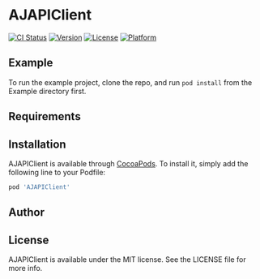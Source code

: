 # AJAPIClient

[![CI Status](https://img.shields.io/travis/anilabsinc-ajay/AJAPIClient.svg?style=flat)](https://travis-ci.org/anilabsinc-ajay/AJAPIClient)
[![Version](https://img.shields.io/cocoapods/v/AJAPIClient.svg?style=flat)](https://cocoapods.org/pods/AJAPIClient)
[![License](https://img.shields.io/cocoapods/l/AJAPIClient.svg?style=flat)](https://cocoapods.org/pods/AJAPIClient)
[![Platform](https://img.shields.io/cocoapods/p/AJAPIClient.svg?style=flat)](https://cocoapods.org/pods/AJAPIClient)

## Example

To run the example project, clone the repo, and run `pod install` from the Example directory first.

## Requirements

## Installation

AJAPIClient is available through [CocoaPods](https://cocoapods.org). To install
it, simply add the following line to your Podfile:

```ruby
pod 'AJAPIClient'
```

## Author



## License

AJAPIClient is available under the MIT license. See the LICENSE file for more info.
